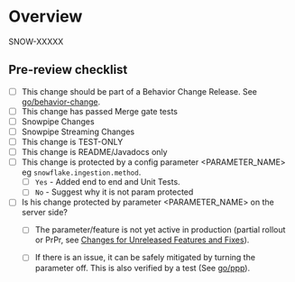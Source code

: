 <!-- Text inside of HTML comment blocks will NOT appear in your pull request description -->
<!-- Formatting information can be found at https://www.markdownguide.org/basic-syntax/ -->
# Overview

SNOW-XXXXX

<!--
Why is this review being requested?  The full details should be in the JIRA, but the review should focus on the fix/change being implemented.
If there are multiple steps in the Jira, which step is this?
-->

## Pre-review checklist
- [ ] This change should be part of a Behavior Change Release. See [go/behavior-change](http://go/behavior-change).
- [ ] This change has passed Merge gate tests
- [ ] Snowpipe Changes
- [ ] Snowpipe Streaming Changes
- [ ] This change is TEST-ONLY
- [ ] This change is README/Javadocs only
- [ ] This change is protected by a config parameter <PARAMETER_NAME> eg `snowflake.ingestion.method`.
    - [ ] `Yes` - Added end to end and Unit Tests. 
    - [ ] `No` - Suggest why it is not param protected
- [ ] Is his change protected by parameter <PARAMETER_NAME> on the server side?
    - [ ] The parameter/feature is not yet active in production (partial rollout or PrPr, see [Changes for Unreleased Features and Fixes](http://go/ppp-prpr)).
    - [ ] If there is an issue, it can be safely mitigated by turning the parameter off. This is also verified by a test (See [go/ppp](http://go/ppp)).


<!--
## Urgency
This review is *normal* priority
This review is **high** priority
This review is ***URGENT*** priority
-->

<!--
Indicate any urgency for performing the review.  Perhaps it is a fix for a prod issue or is blocking a customer.
-->

<!--
## Risks
What are the risks associated to your change?
-->

<!--
## Backward and forward Compatible
Imagine customer upgrading to new version and rolling back to older version. Will there be any concerns?
[ ] Backward compatible
[ ] Forward compatible
-->

<!--
Suggested reading order:   Provide an order in which to read files, classes, and methods.  Without this your reader will spend lots of time reading code without understanding the context (imagine the top file references a new class in methods of a file below it).  You need to tell your reviewers how to learn your code.
-->

<!--
## Reviewer roles
Every reviewer must be told their role and what actions are expected of them.  Tell every reviewer what will happen if they don't complete the review.  If you aren't sure who the secondary owner is then work with a manager and/or tech lead to figure this out.
If there are specific items or subsets of the change that you want a particular reviewer to focus on, mention it here.  You can @-mention people using their github username
-->

<!--
Reviewers:  Every review must have at least two reviewers for bug fixes, GA'ed component. 1 reviewer is enough for test only, doc changes.
Example:
- Minimum # of Required Reviewers - 2 for Improvements and Bugfixes - <@github alias> 
- Educational purposes - <@github alias>
- Manager/TL approval (If patch critical and requires a release)
-->

